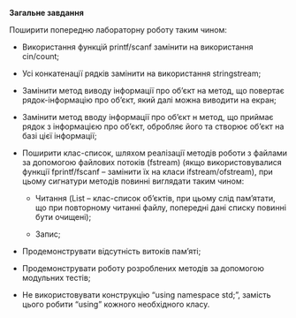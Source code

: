 **Загальне завдання** 

Поширити попередню лабораторну роботу таким чином: 

* Використання функцій printf/scanf замінити на використання cin/count;

* Усі конкатенації рядків замінити на використання stringstream;

* Замінити метод виводу інформації про об’єкт на метод, що повертає рядок-інформацію про об’єкт, який далі можна виводити на екран;

* Замінити метод вводу інформації про об’єкт н метод, що приймає рядок з інформацією про об’єкт, обробляє його та створює об’єкт на базі цієї інформації;

* Поширити клас-список, шляхом реалізації методів роботи з файлами за допомогою файлових потоків (fstream) (якщо використовувалися функції fprintf/fscanf – замінити їх на класи ifstream/ofstream), при цьому сигнатури методів повинні виглядати таким чином:

	* Читання (List – клас-список об’єктів, при цьому слід пам’ятати, що при повторному читанні файлу, попередні дані списку повинні бути очищені);
	
	* Запис;
* Продемонструвати відсутність витоків пам’яті;
* Продемонструвати роботу розроблених методів за допомогою модульних тестів;
* Не використовувати конструкцію “using namespace std;”, замість цього робити “using” кожного необхідного класу.

